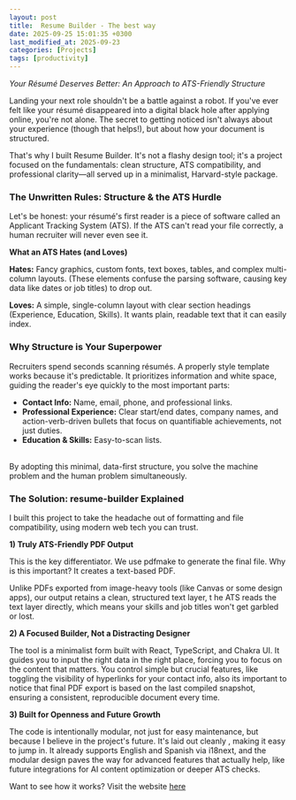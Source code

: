 ```yaml
---
layout: post
title:  Resume Builder - The best way
date: 2025-09-25 15:01:35 +0300
last_modified_at: 2025-09-23
categories: [Projects]
tags: [productivity]
---
```

*Your Résumé Deserves Better: An Approach to ATS-Friendly Structure*

Landing your next role shouldn't be a battle against a robot. If you've ever felt like your résumé disappeared into a digital black hole after applying online, you're not alone. The secret to getting noticed isn't always about your experience (though that helps!), but about how your document is structured.

That's why I built Resume Builder. It's not a flashy design tool; it's a project focused on the fundamentals: clean structure, ATS compatibility, and professional clarity—all served up in a minimalist, Harvard-style package.

### The Unwritten Rules: Structure & the ATS Hurdle

Let's be honest: your résumé's first reader is a piece of software called an Applicant Tracking System (ATS). If the ATS can't read your file correctly, a human recruiter will never even see it.

**What an ATS Hates (and Loves)**

**Hates:** Fancy graphics, custom fonts, text boxes, tables, and complex multi-column layouts. (These elements confuse the parsing software, causing key data like dates or job titles) to drop out.

**Loves:** A simple, single-column layout with clear section headings (Experience, Education, Skills). It wants plain, readable text that it can easily index.

### Why Structure is Your Superpower

Recruiters spend seconds scanning résumés. A properly style template works because it's predictable. It prioritizes information and white space, guiding the reader's eye quickly to the most important parts:

* **Contact Info:** Name, email, phone, and professional links.
* **Professional Experience:** Clear start/end dates, company names, and action-verb-driven bullets that focus on quantifiable achievements, not just duties.
* **Education & Skills:** Easy-to-scan lists.

<br>
By adopting this minimal, data-first structure, you solve the machine problem and the human problem simultaneously.

### The Solution: resume-builder Explained

I built this project to take the headache out of formatting and file compatibility, using modern web tech you can trust.

**1) Truly ATS-Friendly PDF Output**

This is the key differentiator. We use pdfmake to generate the final file. Why is this important? It creates a text-based PDF.

Unlike PDFs exported from image-heavy tools (like Canvas or some design apps), our output retains a clean, structured text layer, t he ATS reads the text layer directly, which means your skills and job titles won't get garbled or lost.

**2) A Focused Builder, Not a Distracting Designer**

The tool is a minimalist form built with React, TypeScript, and Chakra UI. It guides you to input the right data in the right place, forcing you to focus on the content that matters. You control simple but crucial features, like toggling the visibility of hyperlinks for your contact info, also its important to notice that final PDF export is based on the last compiled snapshot, ensuring a consistent, reproducible document every time.

**3) Built for Openness and Future Growth**

The code is intentionally modular, not just for easy maintenance, but because I believe in the project's future. It's laid out cleanly , making it easy to jump in. It already supports English and Spanish via i18next, and the modular design paves the way for advanced features that actually help, like future integrations for AI content optimization or deeper ATS checks.


Want to see how it works? Visit the website [here](https://leonardespi.me/resume-builder/)
